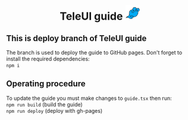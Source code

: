 <h1>
    <p align="center">
        TeleUI guide <img src="images/TeleUI logo.png" height="40" alt="TeleUI logo" />
    </p>
</h1>

## This is deploy branch of TeleUI guide
The branch is used to deploy the guide to GitHub pages.
Don't forget to install the required dependencies: \
`npm i`

## Operating procedure
To update the guide you must make changes to `guide.tsx` then run: \
`npm run build` (build the guide) \
`npm run deploy` (deploy with gh-pages)
